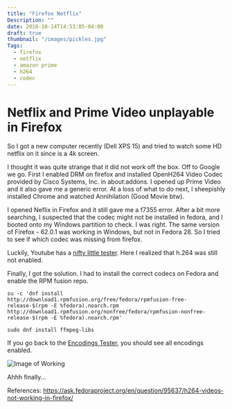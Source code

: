 ```yaml
---
title: "Firefox Netflix"
Description: ""
date: 2018-10-14T14:53:05-04:00
draft: true
thumbnail: "/images/pickles.jpg"
Tags:
  - firefox
  - netflix
  - amazon prime
  - h264
  - codec
---
```


# Netflix and Prime Video unplayable in Firefox

So I got a new computer recently (Dell XPS 15) and tried to watch some HD netflix on it since is a 4k screen.

I thought it was quite strange that it did not work off the box. Off to Google we go. First I enabled DRM on firefox and installed OpenH264 Video Codec provided by Cisco Systems, Inc. in about:addons. I opened up Prime Video and it also gave me a generic error. At a loss of what to do next, I sheepishly installed Chrome and watched Annihilation (Good Movie btw).

I opened Neflix in Firefox and it still gave me a f7355 error. After a bit more searching, I suspected that the codec might not be installed in fedora, and I booted onto my Windows partition to check. I was right. The same version of Firefox - 62.0.1 was working in Windows, but not in Fedora 28. So I tried to see if which codec was missing from firefox. 

Luckily, Youtube has a [nifty little tester](https://www.youtube.com/html5/). Here I realized that h.264 was still not enabled. 

Finally, I got the solution. I had to install the correct codecs on Fedora and enable the RPM fusion repo.


```
su -c 'dnf install http://download1.rpmfusion.org/free/fedora/rpmfusion-free-release-$(rpm -E %fedora).noarch.rpm http://download1.rpmfusion.org/nonfree/fedora/rpmfusion-nonfree-release-$(rpm -E %fedora).noarch.rpm'

sudo dnf install ffmpeg-libs
```

If you go back to the [Encodings Tester](https://www.youtube.com/html5/), you should see all encodings enabled.

![Image of Working](https://github.com/roberthluo/roberthluo.com/tree/master/static/img/blog/firefox-netflix/netflix-work-for-it.png)

Ahhh finally...




References:
https://ask.fedoraproject.org/en/question/95637/h264-videos-not-working-in-firefox/
